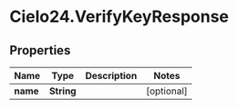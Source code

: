 # Cielo24.VerifyKeyResponse

## Properties

Name | Type | Description | Notes
------------ | ------------- | ------------- | -------------
**name** | **String** |  | [optional] 


